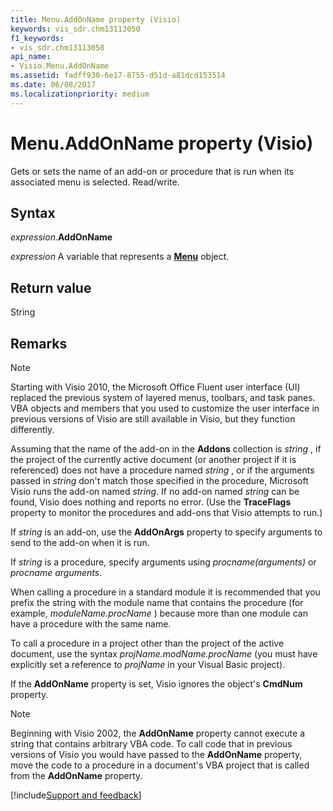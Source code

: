 ```yaml
---
title: Menu.AddOnName property (Visio)
keywords: vis_sdr.chm13113050
f1_keywords:
- vis_sdr.chm13113050
api_name:
- Visio.Menu.AddOnName
ms.assetid: fadff930-6e17-8755-d51d-a81dcd153514
ms.date: 06/08/2017
ms.localizationpriority: medium
---
```



# Menu.AddOnName property (Visio)

Gets or sets the name of an add-on or procedure that is run when its associated menu is selected. Read/write.

## Syntax

_expression_.**AddOnName**

_expression_ A variable that represents a **[Menu](Visio.Menu.md)** object.

## Return value

String

## Remarks

> [!NOTE]
> Starting with Visio 2010, the Microsoft Office Fluent user interface (UI) replaced the previous system of layered menus, toolbars, and task panes. VBA objects and members that you used to customize the user interface in previous versions of Visio are still available in Visio, but they function differently.

Assuming that the name of the add-on in the **Addons** collection is _string_ , if the project of the currently active document (or another project if it is referenced) does not have a procedure named _string_ , or if the arguments passed in _string_ don't match those specified in the procedure, Microsoft Visio runs the add-on named _string_. If no add-on named _string_ can be found, Visio does nothing and reports no error. (Use the **TraceFlags** property to monitor the procedures and add-ons that Visio attempts to run.)

If _string_ is an add-on, use the **AddOnArgs** property to specify arguments to send to the add-on when it is run.

If _string_ is a procedure, specify arguments using _procname(arguments)_ or _procname arguments_.

When calling a procedure in a standard module it is recommended that you prefix the string with the module name that contains the procedure (for example, _moduleName.procName_ ) because more than one module can have a procedure with the same name.

To call a procedure in a project other than the project of the active document, use the syntax _projName.modName.procName_ (you must have explicitly set a reference to _projName_ in your Visual Basic project).

If the **AddOnName** property is set, Visio ignores the object's **CmdNum** property.


> [!NOTE]
> Beginning with Visio 2002, the **AddOnName** property cannot execute a string that contains arbitrary VBA code. To call code that in previous versions of Visio you would have passed to the **AddOnName** property, move the code to a procedure in a document's VBA project that is called from the **AddOnName** property.

[!include[Support and feedback](~/includes/feedback-boilerplate.md)]